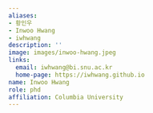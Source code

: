 ```yaml
---
aliases:
- 황인우
- Inwoo Hwang
- iwhwang
description: ''
image: images/inwoo-hwang.jpeg
links:
  email: iwhwang@bi.snu.ac.kr
  home-page: https://iwhwang.github.io
name: Inwoo Hwang
role: phd
affiliation: Columbia University
---
```

